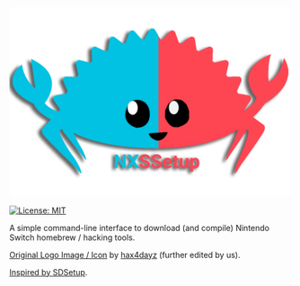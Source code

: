 ![NXSSetup Logo](https://raw.githubusercontent.com/oojmed/NXSSetup/master/images/logo/logo_text.png)

[![License: MIT](https://img.shields.io/badge/License-MIT-blue.svg)](https://choosealicense.com/licenses/mit/l)

A simple command-line interface to download (and compile) Nintendo Switch homebrew / hacking tools.

[Original Logo Image / Icon](https://github.com/oojmed/NXSSetup/blob/master/logo/original.png) by [hax4dayz](https://github.com/hax4dazy) (further edited by us).

[Inspired by SDSetup](https://github.com/noahc3/SDSetup).
